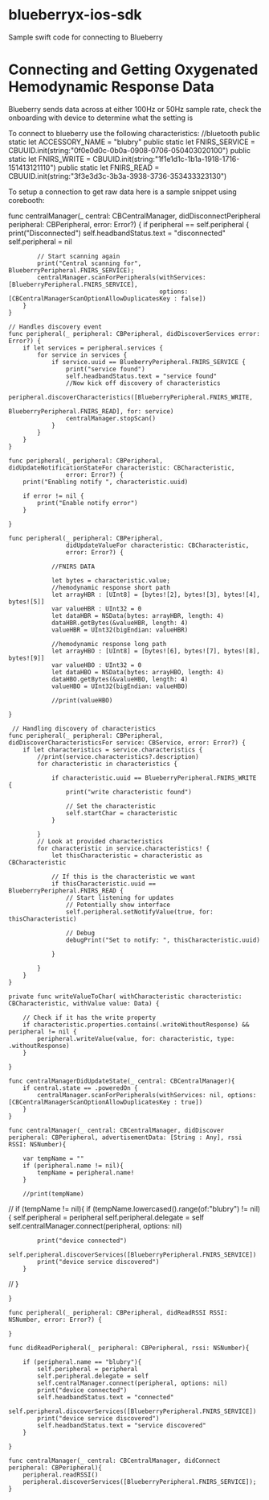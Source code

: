 # blueberryx-ios-sdk
Sample swift code for connecting to Blueberry

# Connecting and Getting Oxygenated Hemodynamic Response Data

Blueberry sends data across at either 100Hz or 50Hz sample rate, check the onboarding with device to determine what the setting is

To connect to blueberry use the following characteristics:
    //bluetooth
    public static let ACCESSORY_NAME = "blubry"
    public static let FNIRS_SERVICE = CBUUID.init(string:"0f0e0d0c-0b0a-0908-0706-050403020100")
    public static let FNIRS_WRITE = CBUUID.init(string:"1f1e1d1c-1b1a-1918-1716-151413121110")
    public static let FNIRS_READ = CBUUID.init(string:"3f3e3d3c-3b3a-3938-3736-353433323130")
    
To setup a connection to get raw data here is a sample snippet using corebooth:

func centralManager(_ central: CBCentralManager, didDisconnectPeripheral peripheral: CBPeripheral, error: Error?) {
        if peripheral == self.peripheral {
            print("Disconnected")
            self.headbandStatus.text = "disconnected"
            self.peripheral = nil
            
            // Start scanning again
            print("Central scanning for", BlueberryPeripheral.FNIRS_SERVICE);
            centralManager.scanForPeripherals(withServices: [BlueberryPeripheral.FNIRS_SERVICE],
                                              options: [CBCentralManagerScanOptionAllowDuplicatesKey : false])
        }
    }
    
    // Handles discovery event
    func peripheral(_ peripheral: CBPeripheral, didDiscoverServices error: Error?) {
        if let services = peripheral.services {
            for service in services {
                if service.uuid == BlueberryPeripheral.FNIRS_SERVICE {
                    print("service found")
                    self.headbandStatus.text = "service found"
                    //Now kick off discovery of characteristics
                    peripheral.discoverCharacteristics([BlueberryPeripheral.FNIRS_WRITE,
                                                        BlueberryPeripheral.FNIRS_READ], for: service)
                    centralManager.stopScan()
                }
            }
        }
    }
    
    func peripheral(_ peripheral: CBPeripheral, didUpdateNotificationStateFor characteristic: CBCharacteristic,
                    error: Error?) {
        print("Enabling notify ", characteristic.uuid)
        
        if error != nil {
            print("Enable notify error")
        }
        
    }
    
    func peripheral(_ peripheral: CBPeripheral,
                    didUpdateValueFor characteristic: CBCharacteristic,
                    error: Error?) {
        
                //FNIRS DATA
 
                let bytes = characteristic.value;
                //hemodynamic response short path
                let arrayHBR : [UInt8] = [bytes![2], bytes![3], bytes![4], bytes![5]]
                var valueHBR : UInt32 = 0
                let dataHBR = NSData(bytes: arrayHBR, length: 4)
                dataHBR.getBytes(&valueHBR, length: 4)
                valueHBR = UInt32(bigEndian: valueHBR)
        
                //hemodynamic response long path
                let arrayHBO : [UInt8] = [bytes![6], bytes![7], bytes![8], bytes![9]]
                var valueHBO : UInt32 = 0
                let dataHBO = NSData(bytes: arrayHBO, length: 4)
                dataHBO.getBytes(&valueHBO, length: 4)
                valueHBO = UInt32(bigEndian: valueHBO)
        
                //print(valueHBO)

    }
    
     // Handling discovery of characteristics
    func peripheral(_ peripheral: CBPeripheral, didDiscoverCharacteristicsFor service: CBService, error: Error?) {
        if let characteristics = service.characteristics {
            //print(service.characteristics?.description)
            for characteristic in characteristics {
                
                if characteristic.uuid == BlueberryPeripheral.FNIRS_WRITE {
                    print("write characteristic found")
                    
                    // Set the characteristic
                    self.startChar = characteristic
                }
                
            }
            // Look at provided characteristics
            for characteristic in service.characteristics! {
                let thisCharacteristic = characteristic as CBCharacteristic
                
                // If this is the characteristic we want
                if thisCharacteristic.uuid == BlueberryPeripheral.FNIRS_READ {
                    // Start listening for updates
                    // Potentially show interface
                    self.peripheral.setNotifyValue(true, for: thisCharacteristic)
                    
                    // Debug
                    debugPrint("Set to notify: ", thisCharacteristic.uuid)
                    
                }
                
            }
        }
    }
    
    private func writeValueToChar( withCharacteristic characteristic: CBCharacteristic, withValue value: Data) {
        
        // Check if it has the write property
        if characteristic.properties.contains(.writeWithoutResponse) && peripheral != nil {
            peripheral.writeValue(value, for: characteristic, type: .withoutResponse)
        }
        
    }
    
    func centralManagerDidUpdateState(_ central: CBCentralManager){
        if central.state == .poweredOn {
            centralManager.scanForPeripherals(withServices: nil, options: [CBCentralManagerScanOptionAllowDuplicatesKey : true])
        }
    }
    
    func centralManager(_ central: CBCentralManager, didDiscover peripheral: CBPeripheral, advertisementData: [String : Any], rssi RSSI: NSNumber){
        
        var tempName = ""
        if (peripheral.name != nil){
            tempName = peripheral.name!
        }
        
        //print(tempName)
//        if (tempName != nil){
        if (tempName.lowercased().range(of:"blubry") != nil){
            self.peripheral = peripheral
            self.peripheral.delegate = self
            self.centralManager.connect(peripheral, options: nil)
           
            print("device connected")
            self.peripheral.discoverServices([BlueberryPeripheral.FNIRS_SERVICE])
            print("device service discovered")
        }
//        }
        
    }
    
    func peripheral(_ peripheral: CBPeripheral, didReadRSSI RSSI: NSNumber, error: Error?) {
        
    }
    
    func didReadPeripheral(_ peripheral: CBPeripheral, rssi: NSNumber){
        
        if (peripheral.name == "blubry"){
            self.peripheral = peripheral
            self.peripheral.delegate = self
            self.centralManager.connect(peripheral, options: nil)
            print("device connected")
            self.headbandStatus.text = "connected"
            self.peripheral.discoverServices([BlueberryPeripheral.FNIRS_SERVICE])
            print("device service discovered")
            self.headbandStatus.text = "service discovered"
        }
        
    }
    
    func centralManager(_ central: CBCentralManager, didConnect peripheral: CBPeripheral){
        peripheral.readRSSI()
        peripheral.discoverServices([BlueberryPeripheral.FNIRS_SERVICE]);
    }
    
    
